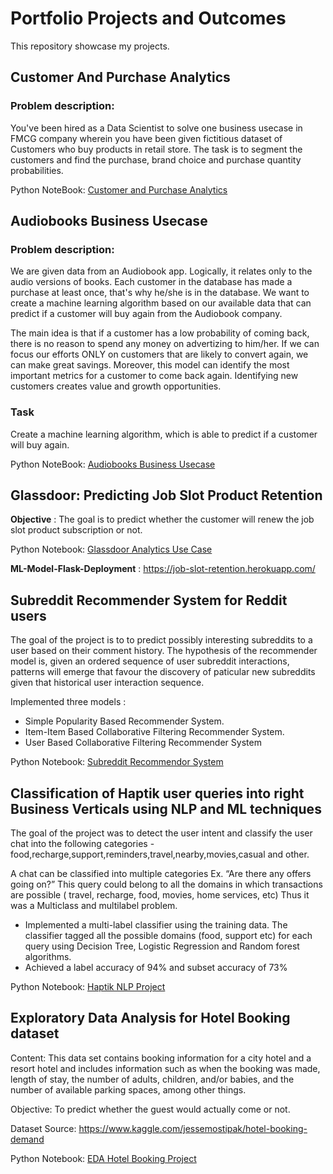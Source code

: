 Portfolio Projects and Outcomes
==============================

This repository showcase my projects.

## Customer And Purchase Analytics

### Problem description: 
You've been hired as a Data Scientist to solve one business usecase in FMCG company wherein you have been given fictitious dataset of Customers who buy products in retail store. The task is to segment the customers and find the purchase, brand choice and purchase quantity probabilities.

Python NoteBook: [Customer and Purchase Analytics](https://github.com/birajparikh16/Customer-And-Purchase-Analytics)

## Audiobooks Business Usecase

### Problem description: 
We are given data from an Audiobook app. Logically, it relates only to the audio versions of books. Each customer in the database has made a purchase at least once, that's why he/she is in the database. We want to create a machine learning algorithm based on our available data that can predict if a customer will buy again from the Audiobook company.

The main idea is that if a customer has a low probability of coming back, there is no reason to spend any money on advertizing to him/her. If we can focus our efforts ONLY on customers that are likely to convert again, we can make great savings. Moreover, this model can identify the most important metrics for a customer to come back again. Identifying new customers creates value and growth opportunities.

### Task
Create a machine learning algorithm, which is able to predict if a customer will buy again.

Python NoteBook: [Audiobooks Business Usecase](https://github.com/birajparikh16/Audiobooks-Business-Usecase)

## Glassdoor: Predicting Job Slot Product Retention

**Objective** : The goal is to predict whether the customer will renew the job slot product subscription or not.

Python Notebook: [Glassdoor Analytics Use Case](https://github.com/birajparikh16/Glassdoor-Predicting-Job-Slot-Product-Retention)

**ML-Model-Flask-Deployment** : https://job-slot-retention.herokuapp.com/

## Subreddit Recommender System for Reddit users

The goal of the project is to to predict possibly interesting subreddits to a user based on their comment history.
The hypothesis of the recommender model is, given an ordered sequence of user subreddit interactions, patterns will emerge that favour the discovery of paticular new subreddits given that historical user interaction sequence.

Implemented three models :

   - Simple Popularity Based Recommender System.
   - Item-Item Based Collaborative Filtering Recommender System.
   - User Based Collaborative Filtering Recommender System
   
Python Notebook: [Subreddit Recommendor System](https://github.com/birajparikh16/Recommender_system_Capstone_Project-2)

## Classification of Haptik user queries into right Business Verticals using NLP and ML techniques

The goal of the project was to detect the user intent and classify the user chat into the following categories - food,recharge,support,reminders,travel,nearby,movies,casual and other.

A chat can be classified into multiple categories Ex. “Are there any offers going on?”
This query could belong to all the domains in which transactions are possible ( travel, recharge, food, movies, home services, etc)
Thus it was a Multiclass and multilabel problem.

- Implemented a multi-label classifier using the training data. The classifier tagged all the possible domains (food, support etc) for each query using Decision Tree, Logistic Regression and Random forest algorithms.
- Achieved a label accuracy of 94% and subset accuracy of 73%

Python Notebook: [Haptik NLP Project](https://github.com/birajparikh16/Haptik_Text_Classification_Capstone_Project-1)

## Exploratory Data Analysis for Hotel Booking dataset

Content: This data set contains booking information for a city hotel and a resort hotel and includes information such as when the booking was made, length of stay, the number of adults, children, and/or babies, and the number of available parking spaces, among other things.

Objective: To predict whether the guest would actually come or not.

Dataset Source: https://www.kaggle.com/jessemostipak/hotel-booking-demand

Python Notebook: [EDA Hotel Booking Project](https://github.com/birajparikh16/Exploratory-Data-Analysis-Hotel-Bookings)



